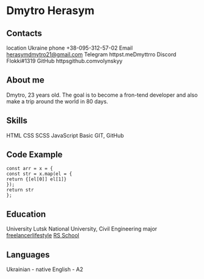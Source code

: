# Dmytro Herasym

## Contacts
 location Ukraine
 phone +38-095-312-57-02
 Email herasymdmytro21@gmail.com
 Telegram httpst.meDmyttrro
 Discord Flokki#1319
 GitHub httpsgithub.comvolynskyy

## About me
Dmytro, 23 years old. The goal is to become a fron-tend developer and also make a trip around the world in 80 days.

## Skills
 HTML
 CSS
 SCSS
 JavaScript Basic
 GIT, GitHub

## Code Example
```
const arr = x = {
const str = x.map(el = {
return {[el[0]] el[1]}
});
return str
};
```

## Education
 University Lutsk National University, Civil Engineering major
 [freelancerlifestyle](httpswww.youtube.complaylistlist=PLM6XATa8CAG4F9nAIYNS5oAiPotxwLFIr)
 [RS School](httpsrs.schooljs)

## Languages
 Ukrainian - native
 English - A2  
